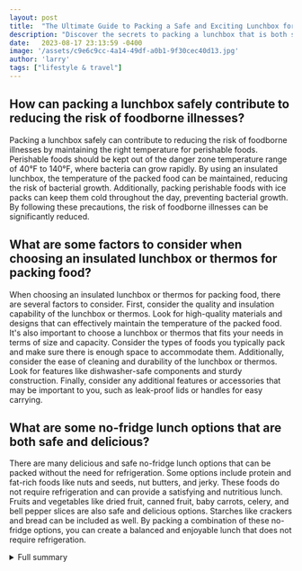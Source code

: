 ```yaml
---
layout: post
title:  "The Ultimate Guide to Packing a Safe and Exciting Lunchbox for Kids"
description: "Discover the secrets to packing a lunchbox that is both safe and exciting for your kids. Learn how to maintain the right temperature for perishable foods, find the best insulated lunchboxes and ice packs, and explore a variety of food options that require no refrigeration. Plus, get expert tips and insights to make lunch packing a breeze."
date:   2023-08-17 23:13:59 -0400
image: '/assets/c9e6c9cc-4a14-49df-a0b1-9f30cec40d13.jpg'
author: 'larry'
tags: ["lifestyle & travel"]
---
```


## How can packing a lunchbox safely contribute to reducing the risk of foodborne illnesses?
Packing a lunchbox safely can contribute to reducing the risk of foodborne illnesses by maintaining the right temperature for perishable foods. Perishable foods should be kept out of the danger zone temperature range of 40°F to 140°F, where bacteria can grow rapidly. By using an insulated lunchbox, the temperature of the packed food can be maintained, reducing the risk of bacterial growth. Additionally, packing perishable foods with ice packs can keep them cold throughout the day, preventing bacterial growth. By following these precautions, the risk of foodborne illnesses can be significantly reduced.

## What are some factors to consider when choosing an insulated lunchbox or thermos for packing food?
When choosing an insulated lunchbox or thermos for packing food, there are several factors to consider. First, consider the quality and insulation capability of the lunchbox or thermos. Look for high-quality materials and designs that can effectively maintain the temperature of the packed food. It's also important to choose a lunchbox or thermos that fits your needs in terms of size and capacity. Consider the types of foods you typically pack and make sure there is enough space to accommodate them. Additionally, consider the ease of cleaning and durability of the lunchbox or thermos. Look for features like dishwasher-safe components and sturdy construction. Finally, consider any additional features or accessories that may be important to you, such as leak-proof lids or handles for easy carrying.

## What are some no-fridge lunch options that are both safe and delicious?
There are many delicious and safe no-fridge lunch options that can be packed without the need for refrigeration. Some options include protein and fat-rich foods like nuts and seeds, nut butters, and jerky. These foods do not require refrigeration and can provide a satisfying and nutritious lunch. Fruits and vegetables like dried fruit, canned fruit, baby carrots, celery, and bell pepper slices are also safe and delicious options. Starches like crackers and bread can be included as well. By packing a combination of these no-fridge options, you can create a balanced and enjoyable lunch that does not require refrigeration.


<details>
        <summary>Full summary</summary>
<p>Packing a lunchbox for your kids requires attention to time and temperature to keep perishable foods safe to eat. Here are some valuable tips to ensure your child's lunchbox is both safe and exciting.</p>
<p>Understanding the danger zone temperature for perishable foods</p>
<p>The danger zone temperature for perishable foods is between 40°F and 140°F. Bacteria can grow rapidly within this temperature range, posing a risk of foodborne illness. It is crucial to keep perishable foods out of this danger zone to ensure food safety.</p>
<p>The importance of using an insulated lunchbox</p>
<p>An insulated lunchbox is essential for maintaining the right temperature for packed foods. It helps keep cold foods cold and hot foods hot, reducing the risk of bacterial growth. Invest in a high-quality insulated lunchbox to ensure your child's lunch remains fresh and safe to eat.</p>
<p>Foods that need an ice pack to stay cold</p>
<p>Certain foods require an ice pack to stay cold throughout the day. These include dairy products like yogurt and cheese, deli meats, and cut fruits. Be sure to pack these items with an ice pack to maintain their freshness.</p>
<p>Foods that don't need an ice pack</p>
<p>There are also foods that don't require an ice pack to stay safe. These include whole fruits, unopened packages of crackers or granola bars, and shelf-stable snacks like pretzels. These can be packed without an ice pack, reducing the need for extra cooling.</p>
<p>Packing hot foods safely in a Thermos or insulated food jar</p>
<p>If your child prefers hot meals, it is crucial to pack them safely in a Thermos or insulated food jar. Before packing hot food, preheat the Thermos with hot water to ensure better heat retention. Ensure the food is piping hot when packed to maintain its temperature. This helps prevent bacterial growth and ensures a safe and enjoyable meal.</p>
<p>Keeping perishable foods out of the Temperature Danger Zone</p>
<p>Perishable foods should never be left in the Temperature Danger Zone, which is between 40°F and 140°F. Bacteria can multiply rapidly within this range, increasing the risk of foodborne illness. Always ensure that your child's lunch is kept out of this zone to avoid any health risks.</p>
<p>Bacteria growth can occur in the Temperature Danger Zone</p>
<p>Bacteria can multiply rapidly within the Temperature Danger Zone, leading to foodborne illness. It is crucial to be aware of this and take necessary precautions to prevent bacterial growth. Keeping perishable foods out of this zone is one of the key steps in ensuring food safety.</p>
<p>Tips for keeping food out of the danger zone</p>
<p>To keep food out of the danger zone, follow these tips:
- Use insulated lunchboxes or thermoses to maintain the right temperature for packed foods.
- Pack perishable foods with at least two cold sources, such as ice packs or frozen juice boxes.
- Avoid leaving perishable foods at room temperature for more than two hours.
- Clean hands before eating if there are no facilities nearby.
- Clean insulated lunch bags with hot soapy water after use.</p>
<p>Using thermometers to monitor food temperatures</p>
<p>Using a food thermometer is an excellent way to ensure that perishable foods are at a safe temperature. Monitor the internal temperature of foods to ensure they are not in the danger zone. This helps to prevent the risk of foodborne illness.</p>
<p>Discarding foods left out at room temperature for too long</p>
<p>If perishable foods have been left out at room temperature for more than two hours, they should be discarded. Bacteria can multiply rapidly within this time frame, making the food unsafe to eat. It is better to err on the side of caution and discard any potentially unsafe food.</p>
<p>Importance of refrigerator and freezer temperatures</p>
<p>Maintaining the proper temperatures in your refrigerator and freezer is essential for food safety. The refrigerator should be set at or below 40°F to keep perishable foods fresh. The freezer should be set at 0°F to prevent the growth of bacteria.</p>
<p>Reference to the U.S. Department of Agriculture's Danger Zone guidance</p>
<p>For more information on the Danger Zone and food safety, refer to the guidance provided by the U.S. Department of Agriculture. They provide valuable resources and guidelines to ensure food is stored and handled safely.</p>
<p>Link to Michigan Food Safety website</p>
<p>To learn more about food safety and best practices, visit the Michigan Food Safety website. They offer informative articles and tips to help you pack safe and exciting lunches for your kids.</p>
<p>Finding the best ice packs for school lunch boxes</p>
<p>When it comes to keeping foods cold, finding the right ice packs is crucial. We tested different types of ice packs to determine which ones are the best for school lunch boxes.</p>
<p>Testing different types of ice packs</p>
<p>We evaluated factors such as coldness, material, fit, and usability to find the ice packs that perform the best. Our testing ensured that the ice packs we recommend will keep foods cold throughout the day.</p>
<p>Testing additional ice packs</p>
<p>Along with our top picks, we tested additional ice packs to provide you with a comprehensive range of options. These ice packs offer different features and are suitable for different preferences.</p>
<p>Best ice packs for traditional options: Healthy Packers Ice Pack</p>
<p>The Healthy Packers Ice Pack is a top choice for those who prefer traditional ice packs. It provides excellent cooling power and fits well in most lunch boxes.</p>
<p>Best ice packs for stylish non-plastic option: Onyx Stainless Steel Ice Pack</p>
<p>For those who prefer a non-plastic option, the Onyx Stainless Steel Ice Pack is the best choice. It keeps foods cold and adds a touch of style to your child's lunchbox.</p>
<p>Best ice packs for size versatility: FlexiFreeze Ice Sheets</p>
<p>If you're looking for ice packs that can be customized to fit any lunchbox, the FlexiFreeze Ice Sheets are the best option. They can be cut to the desired size and offer excellent cooling power.</p>
<p>No-Fridge Lunches</p>
<p>Sometimes, packing a no-fridge lunch is necessary. Here are some ideas for no-fridge lunches that are both delicious and safe.</p>
<p>Lunch Box Food Safety</p>
<p>Even without refrigeration, you can still pack safe and nutritious lunches. Follow these guidelines to ensure the safety of your child's no-fridge lunch.</p>
<p>Low-Carb Approach for Optimal Nutrition and Weight Management</p>
<p>A low-carb approach to no-fridge lunches can provide optimal nutrition and help with weight management. Consider including low-carb options in your child's lunchbox.</p>
<p>Foods that Require No Refrigeration</p>
<p>There are several food options that don't require refrigeration and can be safely packed in a no-fridge lunch. These include:
- Protein &amp; Fats: Nuts &amp; Seeds, Nut Butters
- Baked Cheese 'Crackers'
- Jerky
- Can of Tuna
- Fruits &amp; Vegetables: Veggie Chips, Dried Fruit, Canned Fruit, Baby Carrots, Celery, and Bell Pepper Slices
- Starches</p>
<p>Absolute-No Refrigeration Lunches</p>
<p>If you're looking for lunch options that require no refrigeration at all, consider the following combinations:
- Carrot Chips &amp; Jerky
- Peaches &amp; Crackers
- Tuna &amp; Beet Chips</p>
<p>Researching top products suitable for packing up leftovers or make-ahead meals</p>
<p>We conducted extensive research to find the best products for packing leftovers or make-ahead meals. Our tests included assessing how long the products could keep hot food warm and cold drinks chilled.</p>
<p>Certified B Corp business Klean Kanteen's food canister</p>
<p>One of our top picks is Klean Kanteen's food canister. It has the capacity to keep hot and cold eats at a consistent temperature for up to five hours. The food canister also features a silicone sealing ring, ensuring no liquids or smells leak out of the container.</p>
<p>Highly rated thermos with 18/8 stainless steel interior</p>
<p>Another recommended option is a highly rated thermos with an 18/8 stainless steel interior. It comes with an insulated bag for protection and a foldable spoon for convenience.</p>
<p>Simple Modern's Vacuum Insulated Food Jar Thermos</p>
<p>For a thermos with great features, we recommend Simple Modern's Vacuum Insulated Food Jar Thermos. It has a leakproof and sweatproof design, a wide opening for easy cleaning, and a convenient handle for carrying.</p>
<p>Cleaning the thermos with hot water</p>
<p>To ensure better heat retention, clean the thermos with hot water before adding food. This helps maintain the temperature of the food for a longer time.</p>
<p>Stainless steel thermos with a variety of exterior colors and patterns</p>
<p>If you're looking for a thermos with style, consider a stainless steel thermos with a variety of exterior colors and patterns. These thermoses are resistant to rust and add a fun touch to your child's lunch.</p>
<p>Thermos with a wide brim</p>
<p>For easy eating, choose a thermos with a wide brim. This allows your child to enjoy their meal without any hassle. Additionally, look for a thermos with a stay-cool exterior for safety and a lightweight and compact design for kids.</p>
<p>Bringing at least twice as much water</p>
<p>On hot days, it's essential to bring at least twice as much water as needed. This ensures that your child stays hydrated throughout the day. You can also add hydration packets or frozen fruits to the water bottle for extra coolness.</p>
<p>Cleaning the thermos by hand</p>
<p>After use, it's important to clean the thermos by hand. This ensures thorough cleaning, especially in hard-to-reach areas like the lid and gasket.</p>
<p>Thermos with double-wall insulation</p>
<p>When choosing a thermos, look for double-wall insulation. This feature helps maintain the temperature of hot and cold liquids for longer periods. Additionally, opt for dishwasher safe components for easy cleaning.</p>
<p>BPA-free Foogo thermos</p>
<p>For a safe and child-friendly option, choose a BPA-free Foogo thermos. These thermoses have a cool-to-the-touch body, rubber base, and lid for a better grip. They are also cost-efficient, making them a great choice for parents.</p>
<p>Thermos with an uber-tight seal</p>
<p>To ensure maximum temperature retention, choose a thermos with an uber-tight seal. This prevents any heat or cold from escaping, keeping the contents at the desired temperature.</p>
<p>The Thermos Stainless Steel King Food Jar</p>
<p>The Thermos Stainless Steel King Food Jar is an excellent choice if you're looking for a decently sized thermos that keeps food warm for up to nine hours. It is perfect for school lunches or outdoor activities.</p>
<p>The Thermos Foogo Vacuum Insulated Stainless Steel Food Jar</p>
<p>For kids, the Thermos Foogo Vacuum Insulated Stainless Steel Food Jar is a great option. It comes in fun colors and has a cool touch design, ensuring safe handling for little ones.</p>
<p>Factors to consider when buying a hot food thermos</p>
<p>When buying a hot food thermos, consider factors such as design, material, capacity, price, and ease of cleaning. These factors will help you choose the best thermos for your needs.</p>
<p>Preferred materials for food thermoses</p>
<p>Stainless steel is a preferred material for food thermoses due to its durability and ability to retain heat. Other materials, such as BPA-free plastics, can also be suitable.</p>
<p>Recommended thermos brands and manufacturers</p>
<p>Some recommended brands and manufacturers for thermoses include Thermos and Hydro Flask. These brands offer a range of thermoses with different features and sizes.</p>
<p>Guide on how to clean a thermos</p>
<p>To clean a thermos, follow these steps:
1. Disassemble the thermos, removing any detachable parts.
2. Wash each component with hot soapy water, using a bottle brush or sponge.
3. Rinse thoroughly to remove all soap residue.
4. Dry each component completely before reassembling the thermos.</p>
<p>Certain accessories, such as rubber gaskets, may require hand-washing instead of dishwasher cleaning.</p>
<p>FAQs on choosing a thermos</p>
<p>Here are some frequently asked questions about choosing a thermos:
- How do thermoses work?
- How long can a thermos keep food hot or cold?
These FAQs provide valuable information to help you make an informed decision when selecting a thermos.</p>
<p>Expert tips and insights</p>
<p>To provide you with even more valuable information, we consulted Kate Bast, a nature and forest therapy guide. Her expertise in outdoor activities and sustainable living contributes to the overall knowledge and insights provided in this article.</p>
<p>In conclusion, packing a safe and exciting lunchbox for your kids requires attention to time and temperature. By following these guidelines and tips, you can ensure that your child's lunch remains fresh and safe to eat. Remember to refer to the U.S. Department of Agriculture's Danger Zone guidance and visit the Michigan Food Safety website for additional information on food safety. Happy lunch packing!</p>
</details>